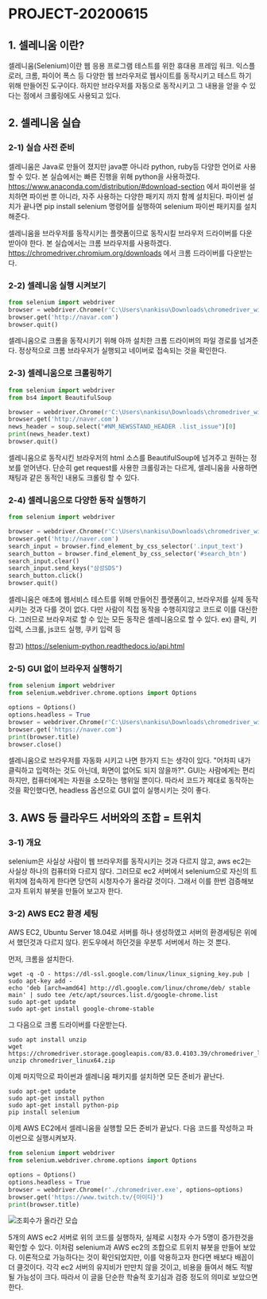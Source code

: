 # PROJECT-20200615

## 1. 셀레니움 이란?
셀레니움(Selenium)이란 웹 응용 프로그램 테스트를 위한 휴대용 프레임 워크. 익스플로러, 크롬, 파이어 폭스 등 다양한 웹 브라우저로 웹사이트를 동작시키고 테스트 하기 위해 만들어진 도구이다. 하지만 브라우저를 자동으로 동작시키고 그 내용을 얻을 수 있다는 점에서 크롤링에도 사용되고 있다.

## 2. 셀레니움 실습
### 2-1) 실습 사전 준비
셀레니움은 Java로 만들어 졌지만 java뿐 아니라 python, ruby등 다양한 언어로 사용할 수 있다. 본 실습에서는 빠른 진행을 위해 python을 사용하겠다. https://www.anaconda.com/distribution/#download-section 에서 파이썬을 설치하면 파이썬 뿐 아니라, 자주 사용하는 다양한 패키지 까지 함께 설치된다. 파이썬 설치가 끝나면 pip install selenium 명령어를 실행하여 selenium 파이썬 패키지를 설치해준다.

셀레니움을 브라우저를 동작시키는 플랫폼이므로 동작시킬 브라우저 드라이버를 다운받아야 한다. 본 실습에서는 크롬 브라우저를 사용하겠다. https://chromedriver.chromium.org/downloads 에서 크롬 드라이버를 다운받는다.

### 2-2) 셀레니움 실행 시켜보기
```py
from selenium import webdriver
browser = webdriver.Chrome(r'C:\Users\nankisu\Downloads\chromedriver_win32_78\chromedriver.exe')
browser.get('http://navar.com')
browser.quit()
```
셀레니움으로 크롬을 동작시키기 위해 아까 설치한 크롬 드라이버의 파일 경로를 넘겨준다. 정상적으로 크롬 브라우저가 실행되고 네이버로 접속되는 것을 확인한다.

### 2-3) 셀레니움으로 크롤링하기
```py
from selenium import webdriver
from bs4 import BeautifulSoup

browser = webdriver.Chrome(r'C:\Users\nankisu\Downloads\chromedriver_win32_78\chromedriver.exe')
browser.get('http://naver.com')
news_header = soup.select("#NM_NEWSSTAND_HEADER .list_issue")[0]
print(news_header.text)
browser.quit()
```
셀레니움으로 동작시킨 브라우저의 html 소스를 BeautifulSoup에 넘겨주고 원하는 정보를 얻어낸다. 단순히 get request를 사용한 크롤링과는 다르게, 셀레니움을 사용하면 채팅과 같은 동적인 내용도 크롤링 할 수 있다. 

### 2-4) 셀레니움으로 다양한 동작 실행하기
``` py
from selenium import webdriver

browser = webdriver.Chrome(r'C:\Users\nankisu\Downloads\chromedriver_win32_78\chromedriver.exe')
browser.get('http://naver.com')
search_input = browser.find_element_by_css_selector('.input_text')
search_button = browser.find_element_by_css_selector('#search_btn')
search_input.clear()
search_input.send_keys("삼성SDS")
search_button.click()
browser.quit()
```
셀레니움은 애초에 웹서비스 테스트를 위해 만들어진 플랫폼이고, 브라우저를 실제 동작시키는 것과 다를 것이 없다. 다만 사람이 직접 동작을 수행히지않고 코드로 이를 대신한다. 그러므로 브라우저로 할 수 있는 모든 동작은 셀레니움으로 할 수 있다. ex) 클릭, 키 입력, 스크롤, js코드 실행, 쿠키 입력 등

참고) https://selenium-python.readthedocs.io/api.html

### 2-5) GUI 없이 브라우저 실행하기
``` py
from selenium import webdriver
from selenium.webdriver.chrome.options import Options  

options = Options()
options.headless = True
browser = webdriver.Chrome(r'C:\Users\nankisu\Downloads\chromedriver_win32\chromedriver.exe', options=options)
browser.get('https://naver.com')
print(browser.title)
browser.close()
```
셀레니움으로 브라우저를 자동화 시키고 나면 한가지 드는 생각이 있다. "어차피 내가 클릭하고 입력하는 것도 아닌데, 화면이 없어도 되지 않을까?". GUI는 사람에게는 편리하지만, 컴퓨터에게는 자원을 소모하는 행위일 뿐이다. 따라서 코드가 제대로 동작하는 것을 확인했다면, headless 옵션으로 GUI 없이 실행시키는 것이 좋다.

## 3. AWS 등 클라우드 서버와의 조합 = 트위치 
### 3-1) 개요
selenium은 사실상 사람이 웹 브라우저를 동작시키는 것과 다르지 않고, aws ec2는 사실상 하나의 컴퓨터와 다르지 않다. 그러므로 ec2 서버에서 selenium으로 자신의 트위치에 접속하게 한다면 당연히 시청자수가 올라갈 것이다. 그래서 이를 한번 검증해보고자 트위치 뷰봇을 만들어 보고자 한다.
 
### 3-2) AWS EC2 환경 세팅
AWS EC2, Ubuntu Server 18.04로 서버를 하나 생성하였고 서버의 환경세팅은 위에서 했던것과 다르지 않다. 윈도우에서 하던것을 우분투 서버에서 하는 것 뿐다.

먼저, 크롬을 설치한다.
```
wget -q -O - https://dl-ssl.google.com/linux/linux_signing_key.pub | sudo apt-key add -
echo 'deb [arch=amd64] http://dl.google.com/linux/chrome/deb/ stable main' | sudo tee /etc/apt/sources.list.d/google-chrome.list
sudo apt-get update 
sudo apt-get install google-chrome-stable
```

그 다음으로 크롬 드라이버를 다운받는다.
```
sudo apt install unzip
wget https://chromedriver.storage.googleapis.com/83.0.4103.39/chromedriver_linux64.zip
unzip chromedriver_linux64.zip
```

이제 마지막으로 파이썬과 셀레니움 패키지를 설치하면 모든 준비가 끝난다.
```
sudo apt-get update
sudo apt-get install python
sudo apt-get install python-pip
pip install selenium
```

이제 AWS EC2에서 셀레니움을 실행할 모든 준비가 끝났다. 다음 코드를 작성하고 파이썬으로 실행시켜보자.
``` py
from selenium import webdriver
from selenium.webdriver.chrome.options import Options  

options = Options()
options.headless = True
browser = webdriver.Chrome(r'./chromedriver.exe', options=options)
browser.get('https://www.twitch.tv/{아이디}')
print(browser.title)
```

![조회수가 올라간 모습](https://img1.daumcdn.net/thumb/R1280x0/?scode=mtistory2&fname=https%3A%2F%2Fk.kakaocdn.net%2Fdn%2FYFYOw%2FbtqESh3cgxs%2F8QxFr6Tv4gPG9pt7Jb6Bfk%2Fimg.png)

5개의 AWS ec2 서버로 위의 코드를 실행하자, 실제로 시청자 수가 5명이 증가한것을 확인할 수 있다. 이처럼 selenium과 AWS ec2의 조합으로 트위치 뷰봇을 만들어 보았다. 이론적으로 가능하다는 것이 확인되었지만, 이를 악용하고자 한다면 배보다 배꼽이 더 클것이다. 각각 ec2 서버의 유지비가 만만치 않을 것이고, 비용을 들여서 해도 적발될 가능성이 크다. 따라서 이 글을 단순한 학술적 호기심과 검증 정도의 의미로 보았으면 한다.
